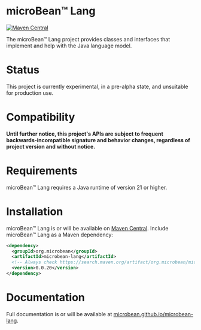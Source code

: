 # microBean™ Lang

[![Maven Central](https://img.shields.io/maven-central/v/org.microbean/microbean-lang.svg?label=Maven%20Central)](https://search.maven.org/artifact/org.microbean/microbean-lang)

The microBean™ Lang project provides classes and interfaces that implement and help with the Java language model.

# Status

This project is currently experimental, in a pre-alpha state, and unsuitable for production use.

# Compatibility

**Until further notice, this project's APIs are subject to frequent backwards-incompatible signature and behavior
changes, regardless of project version and without notice.**

# Requirements

microBean™ Lang requires a Java runtime of version 21 or higher.

# Installation

microBean™ Lang is or will be available on [Maven Central](https://search.maven.org/). Include microBean™ Lang as a
Maven dependency:

```xml
<dependency>
  <groupId>org.microbean</groupId>
  <artifactId>microbean-lang</artifactId>
  <!-- Always check https://search.maven.org/artifact/org.microbean/microbean-lang for up-to-date available versions. -->
  <version>0.0.20</version>
</dependency>
```

# Documentation

Full documentation is or will be available at
[microbean.github.io/microbean-lang](https://microbean.github.io/microbean-lang/).
